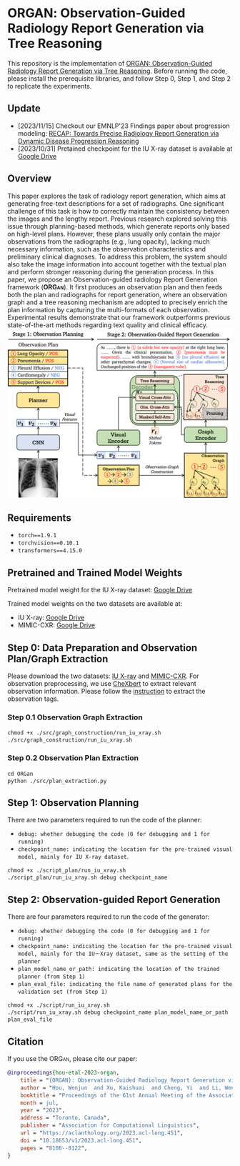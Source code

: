 # <span style="font-variant:small-caps;">ORGAN</span>: Observation-Guided Radiology Report Generation via Tree Reasoning

This repository is the implementation of [ORGAN: Observation-Guided Radiology Report Generation via Tree Reasoning](https://arxiv.org/abs/2306.06466). Before running the code, please install the prerequisite libraries, and follow Step 0, Step 1, and Step 2 to replicate the experiments.

## Update

- [2023/11/15] Checkout our EMNLP'23 Findings paper about progression modeling: [RECAP: Towards Precise Radiology Report Generation via Dynamic Disease Progression Reasoning](https://github.com/wjhou/Recap)
- [2023/10/31] Pretained checkpoint for the IU X-ray dataset is available at [Google Drive](https://drive.google.com/file/d/1BnnnwFf3TRba-frOMY8xQEz6YIFmCI-s/view?usp=sharing)

## Overview

This paper explores the task of radiology report generation, which aims at generating free-text descriptions for a set of radiographs. One significant challenge of this task is how to correctly maintain the consistency between the images and the lengthy report. Previous research explored solving this issue through planning-based methods, which generate reports only based on high-level plans. However, these plans usually only contain the major observations from the radiographs (e.g., lung opacity), lacking much necessary information, such as the observation characteristics and preliminary clinical diagnoses. To address this problem, the system should also take the image information into account together with the textual plan and perform stronger reasoning during the generation process. In this paper, we propose an Observation-guided radiology Report Generation framework (**<span style="font-variant:small-caps;">ORGan</span>**). It first produces an observation plan and then feeds both the plan and radiographs for report generation, where an observation graph and a tree reasoning mechanism are adopted to precisely enrich the plan information by capturing the multi-formats of each observation. Experimental results demonstrate that our framework outperforms previous state-of-the-art methods regarding text quality and clinical efficacy.
![Alt text](figure/overview.png?raw=true "Title")

## Requirements

- `torch==1.9.1`
- `torchvision==0.10.1`
- `transformers==4.15.0`

## Pretrained and Trained Model Weights

Pretrained model weight for the IU X-ray dataset: [Google Drive](https://drive.google.com/file/d/1BnnnwFf3TRba-frOMY8xQEz6YIFmCI-s/view?usp=sharing)

Trained model weights on the two datasets are available at:

- IU X-ray:  [Google Drive](https://drive.google.com/drive/folders/1etWVL6iGJXLgu_vFvmPW_nstigkFfOOm?usp=sharing)
- MIMIC-CXR: [Google Drive](https://drive.google.com/drive/folders/1CnI2hkiyNOYeOEeBD5EAV79PqJFbjdlF?usp=sharing)

## Step 0: Data Preparation and Observation Plan/Graph Extraction

Please download the two datasets: [IU X-ray](https://openi.nlm.nih.gov/) and [MIMIC-CXR](https://physionet.org/content/mimic-cxr-jpg/2.0.0/). For observation preprocessing, we use [CheXbert](https://arxiv.org/pdf/2004.09167.pdf) to extract relevant observation information. Please follow the [instruction](https://github.com/stanfordmlgroup/CheXbert#prerequisites) to extract the observation tags.

### Step 0.1 Observation Graph Extraction

```
chmod +x ./src/graph_construction/run_iu_xray.sh
./src/graph_construction/run_iu_xray.sh
```

### Step 0.2 Observation Plan Extraction

```
cd ORGan
python ./src/plan_extraction.py
```

## Step 1: Observation Planning

There are two parameters required to run the code of the planner:

- `debug: whether debugging the code (0 for debugging and 1 for running)`
- `checkpoint_name: indicating the location for the pre-trained visual model, mainly for IU X-ray dataset`.

```
chmod +x ./script_plan/run_iu_xray.sh
./script_plan/run_iu_xray.sh debug checkpoint_name
```

## Step 2: Observation-guided Report Generation

There are four parameters required to run the code of the generator:

- `debug: whether debugging the code (0 for debugging and 1 for running)`
- `checkpoint_name: indicating the location for the pre-trained visual model, mainly for the IU－Xray dataset, same as the setting of the planner`
- `plan_model_name_or_path: indicating the location of the trained planner (from Step 1)`
- `plan_eval_file: indicating the file name of generated plans for the validation set (from Step 1)`

```
chmod +x ./script/run_iu_xray.sh
./script/run_iu_xray.sh debug checkpoint_name plan_model_name_or_path plan_eval_file
```

## Citation

If you use the <span style="font-variant:small-caps;">ORGan</span>, please cite our paper:

```bibtex
@inproceedings{hou-etal-2023-organ,
    title = "{ORGAN}: Observation-Guided Radiology Report Generation via Tree Reasoning",
    author = "Hou, Wenjun  and Xu, Kaishuai  and Cheng, Yi  and Li, Wenjie  and Liu, Jiang",
    booktitle = "Proceedings of the 61st Annual Meeting of the Association for Computational Linguistics (Volume 1: Long Papers)",
    month = jul,
    year = "2023",
    address = "Toronto, Canada",
    publisher = "Association for Computational Linguistics",
    url = "https://aclanthology.org/2023.acl-long.451",
    doi = "10.18653/v1/2023.acl-long.451",
    pages = "8108--8122",
}
```
